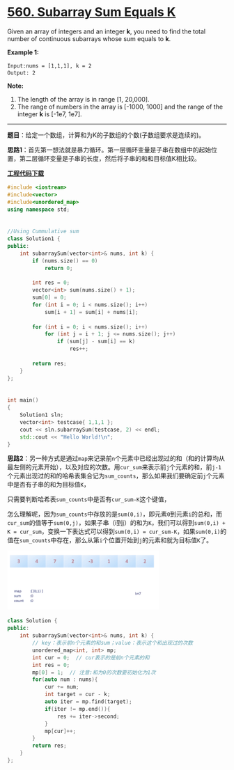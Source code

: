 # [560. Subarray Sum Equals K](https://leetcode.com/problems/subarray-sum-equals-k/)

Given an array of integers and an integer **k**, you need to find the total number of continuous subarrays whose sum equals to **k**.

**Example 1:**

```
Input:nums = [1,1,1], k = 2
Output: 2
```

**Note:**

1. The length of the array is in range [1, 20,000].
2. The range of numbers in the array is [-1000, 1000] and the range of the integer **k** is [-1e7, 1e7].

------

**题目**：给定一个数组，计算和为K的子数组的个数(子数组要求是连续的)。

**思路1**：首先第一想法就是暴力循环。第一层循环变量是子串在数组中的起始位置，第二层循环变量是子串的长度，然后将子串的和和目标值K相比较。

[**工程代码下载**](https://github.com/shenkh/leetcode)

```cpp
#include <iostream>
#include<vector>
#include<unordered_map>
using namespace std;


//Using Cummulative sum
class Solution1 {
public:
    int subarraySum(vector<int>& nums, int k) {
        if (nums.size() == 0)
            return 0;

        int res = 0;
        vector<int> sum(nums.size() + 1);
        sum[0] = 0;
        for (int i = 0; i < nums.size(); i++)
            sum[i + 1] = sum[i] + nums[i];

        for (int i = 0; i < nums.size(); i++)
            for (int j = i + 1; j <= nums.size(); j++)
                if (sum[j] - sum[i] == k)
                    res++;

        return res;
    }
};


int main()
{
    Solution1 sln;
    vector<int> testcase{ 1,1,1 };
    cout << sln.subarraySum(testcase, 2) << endl;
    std::cout << "Hello World!\n";
}
```

**思路2**：另一种方式是通过`map`来记录前`n`个元素中已经出现过的和（和的计算均从最左侧的元素开始），以及对应的次数。用`cur_sum`来表示前`j`个元素的和，前`j-1`个元素出现过的和的哈希表集合记为`sum_counts`，那么如果我们要确定前`j`个元素中是否有子串的和为目标值`K`，

只需要判断哈希表`sum_counts`中是否有`cur_sum-K`这个键值，

怎么理解呢，因为`sum_counts`中存放的是`sum(0,i)`，即元素`0`到元素`i`的总和，而`cur_sum`的值等于`sum(0,j)`，如果子串（i到j）的和为`K`，我们可以得到`sum(0,i) + K = cur_sum`，变换一下表达式可以得到`sum(0,i) = cur_sum-K`，如果`sum(0,i)`的值在`sum_counts`中存在，那么从第`i`个位置开始到`j`的元素和就为目标值`K`了。

![](./g3doc/560.subarray_sum.gif)

```cpp
class Solution {
public:
    int subarraySum(vector<int>& nums, int k) {
        // key：表示前n个元素的和sum；value：表示这个和出现过的次数
        unordered_map<int, int> mp;
        int cur = 0;  // cur表示的是前n个元素的和
        int res = 0;
        mp[0] = 1;  // 注意:和为0的次数要初始化为1次
        for(auto num : nums){
            cur += num;
            int target = cur - k;
            auto iter = mp.find(target);
            if(iter != mp.end()){
                res += iter->second;
            }
            mp[cur]++;
        }
        return res;
    }
};
```
